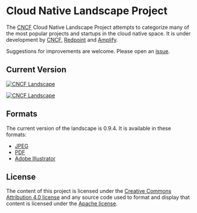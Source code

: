 # Cloud Native Landscape Project

The [CNCF](https://www.cncf.io) Cloud Native Landscape
Project attempts to categorize many of the most popular projects and
startups in the cloud native space. It is under development by
[CNCF](https://www.cncf.io), [Redpoint](https://www.redpoint.com/)
and [Amplify](http://www.amplifypartners.com).

Suggestions for improvements are welcome. Please open an
[issue](https://github.com/cncf/landscape/issues/new).

## Current Version

[![CNCF Landscape](landscape/CloudNativeLandscape_v0.9.4.jpg)](https://raw.githubusercontent.com/cncf/landscape/master/landscape/CloudNativeLandscape_v0.9.4.jpg)

[![CNCF Landscape](landscape/CloudNativeLandscape_v0.9.4_darkhighlight)](https://raw.githubusercontent.com/cncf/landscape/master/landscape/CloudNativeLandscape_v0.9.4_darkhighlight)


## Formats

The current version of the landscape is 0.9.4. It is available in these formats:

* [JPEG](landscape/CloudNativeLandscape_v0.9.4.jpg)
* [PDF](landscape/CloudNativeLandscape_v0.9.4.pdf)
* [Adobe Illustrator](landscape/CloudNativeLandscape_v0.9.4.ai)

## License

The content of this project is licensed under the
[Creative Commons Attribution 4.0 license](https://creativecommons.org/licenses/by/4.0/)
and any source code used to format and display that content is licensed under
the [Apache license](LICENSE).